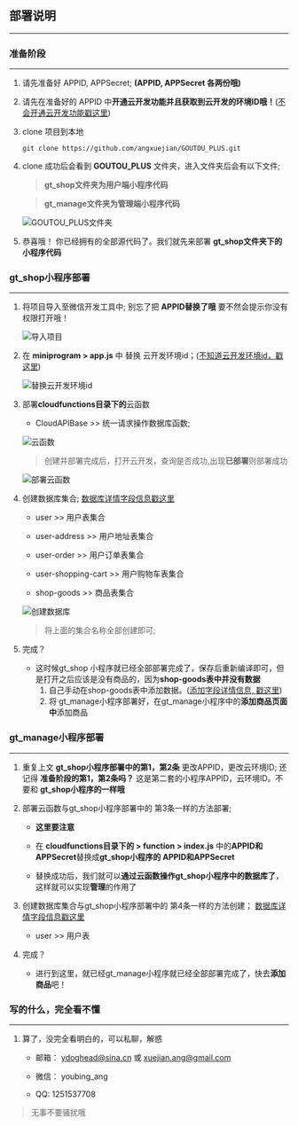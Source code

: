 ## 部署说明
---
### 准备阶段
---
1. 请先准备好 APPID, APPSecret; **(APPID, APPSecret 各两份哦)**
2. 请先在准备好的 APPID 中**开通云开发功能并且获取到云开发的环境ID哦！**([不会开通云开发功能戳这里](./wxCloudDevelopment))
3. clone 项目到本地
    ```
    git clone https://github.com/angxuejian/GOUTOU_PLUS.git
    ```
4. clone 成功后会看到 **GOUTOU_PLUS** 文件夹，进入文件夹后会有以下文件;
    > **gt_shop文件夹为用户端小程序代码**

    > **gt_manage文件夹为管理端小程序代码**

    ![GOUTOU_PLUS文件夹](./img/a.png)

5. 恭喜哦！ 你已经拥有的全部源代码了。我们就先来部署 **gt_shop文件夹下的小程序代码**

### gt_shop小程序部署
---
1. 将项目导入至微信开发工具中; 别忘了把 **APPID替换了哦** 要不然会提示你没有权限打开哦！

    ![导入项目](./img/d.png)

2. 在 **miniprogram > app.js** 中 替换 云开发环境id；([不知道云开发环境id，戳这里](./wxCloudDevelopment))

    ![替换云开发环境id](./img/g.png)

3. 部署**cloudfunctions目录下的**云函数
    - CloudAPIBase >> 统一请求操作数据库函数;

    ![云函数](./img/h.png)

    > 创建并部署完成后，打开云开发，查询是否成功,出现**已部署**则部署成功

    ![部署云函数](./img/i.png)

4. 创建数据库集合; [数据库详情字段信息戳这里](./wxDatabaseInfo)
    - user               >> 用户表集合

    - user-address       >> 用户地址表集合
    - user-order         >> 用户订单表集合
    - user-shopping-cart >> 用户购物车表集合
    - shop-goods         >> 商品表集合

    ![创建数据库](./img/j.png)

    > 将上面的集合名称全部创建即可; 

5. 完成？
    - 这时候gt_shop 小程序就已经全部部署完成了，保存后重新编译即可，但是打开之后应该是没有商品的，因为**shop-goods表中并没有数据**
        1. 自己手动在shop-goods表中添加数据。([添加字段详情信息, 戳这里]())
        2. 将 gt_manage小程序部署好，在gt_manage小程序中的**添加商品页面中**添加商品

### gt_manage小程序部署
----

1. 重复上文 **gt_shop小程序部署中的第1，第2条**  更改APPID，更改云环境ID; 还记得 **准备阶段的第1，第2条吗？** 这是第二套的小程序APPID，云环境ID。不要和 **gt_shop小程序的一样哦**

2. 部署云函数与gt_shop小程序部署中的 第3条一样的方法部署; 
    - **这里要注意**
    - 在 **cloudfunctions目录下的 > function > index.js** 中的**APPID和APPSecret**替换成**gt_shop小程序的 APPID和APPSecret**

    - 替换成功后，我们就可以**通过云函数操作gt_shop小程序中的数据库了**，这样就可以实现**管理**的作用了

3. 创建数据库集合与gt_shop小程序部署中的 第4条一样的方法创建； [数据库详情字段信息戳这里](./wxDatabaseInfo)
    - user >> 用户表

4. 完成？
    - 进行到这里，就已经gt_manage小程序就已经全部部署完成了，快去**添加商品**吧！


### 写的什么，完全看不懂
---
1. 算了，没完全看明白的，可以私聊，解惑

    - 邮箱： ydoghead@sina.cn 或 xuejian.ang@gmail.com

    - 微信： youbing_ang
    
    - QQ:   1251537708

> 无事不要骚扰哦
